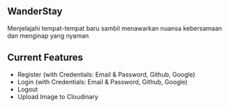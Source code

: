 ## WanderStay

Menjelajahi tempat-tempat baru sambil menawarkan nuansa kebersamaan dan menginap yang nyaman

## Current Features

- Register (with Credentials: Email & Password, Github, Google)
- Login (with Credentials: Email & Password, Github, Google)
- Logout
- Upload Image to Cloudinary
